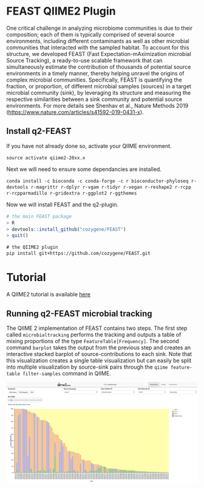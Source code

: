 
# FEAST QIIME2 Plugin


One critical challenge in analyzing microbiome communities is due to their composition; each of them is typically comprised of several source environments, including different contaminants as well as other microbial communities that interacted with the sampled habitat. To account for this structure, we developed FEAST (Fast Expectation-mAximization microbial Source Tracking), a ready-to-use scalable framework that can simultaneously estimate the contribution of thousands of potential source environments in a timely manner, thereby helping unravel the origins of complex microbial communities. Specifically, FEAST is quantifying the fraction, or proportion, of different microbial samples (sources) in a target microbial community (sink), by leveraging its structure and measuring the respective similarities between a sink community and potential source environments. For more details see Shenhav et al., Nature Methods 2019 (https://www.nature.com/articles/s41592-019-0431-x).

## Install q2-FEAST

If you have not already done so, activate your QIIME environment.

```shell
source activate qiime2-20xx.x
```
Next we will need to ensure some dependancies are installed.

```shell
conda install -c bioconda -c conda-forge -c r bioconductor-phyloseq r-devtools r-magrittr r-dplyr r-vgam r-tidyr r-vegan r-reshape2 r-rcpp r-rcpparmadillo r-gridextra r-ggplot2 r-ggthemes   
```

Now we will install FEAST and the q2-plugin.

```R
# the main FEAST package
> R
> devtools::install_github("cozygene/FEAST")
> quit()
```
```shell
# the QIIME2 plugin
pip install git+https://github.com/cozygene/FEAST.git
```

# Tutorial 

A QIIME2 tutorial is available [here](https://github.com/cozygene/FEAST/q2_feast/tutorials/DIABIMMUNE.md)

## Running q2-FEAST microbial tracking

The QIIME 2 implementation of FEAST contains two steps. The first step called `microbialtracking` performs the tracking and outputs a table of mixing proportions of the type `FeatureTable[Frequency]`. The second command `barplot` takes the output from the previous step and creates an interactive stacked barplot of source-contributions to each sink. Note that this visualization creates a single table visualization but can easily be split into multiple visualization by source-sink pairs through the `qiime feature-table filter-samples` command in QIIME. 

![](tutorials/etc/backhed-barplot.png) 